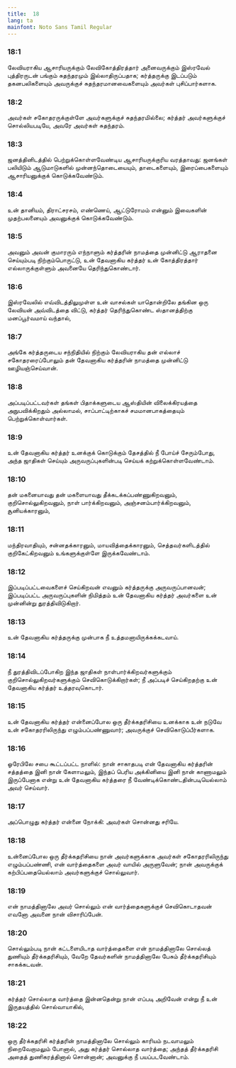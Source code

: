 ```yaml
---
title:  18
lang: ta
mainfont: Noto Sans Tamil Regular
---
```


###  18:1

லேவியராகிய ஆசாரியருக்கும் லேவிகோத்திரத்தார் அனைவருக்கும் இஸ்ரவேல் புத்திரருடன் பங்கும் சுதந்தரமும் இல்லாதிருப்பதாக; கர்த்தருக்கு இடப்படும் தகனபலிகளையும் அவருக்குச் சுதந்தரமானவைகளையும் அவர்கள் புசிப்பார்களாக.

###  18:2

அவர்கள் சகோதரருக்குள்ளே அவர்களுக்குச் சுதந்தரமில்லை; கர்த்தர் அவர்களுக்குச் சொல்லியபடியே, அவரே அவர்கள் சுதந்தரம்.

###  18:3

ஜனத்தினிடத்தில் பெற்றுக்கொள்ளவேண்டிய ஆசாரியருக்குரிய வரத்தாவது: ஜனங்கள் பலியிடும் ஆடுமாடுகளில் முன்னந்தொடையையும், தாடைகளையும், இரைப்பைகளையும் ஆசாரியனுக்குக் கொடுக்கவேண்டும்.

###  18:4

உன் தானியம், திராட்சரசம், எண்ணெய், ஆட்டுரோமம் என்னும் இவைகளின் முதற்பலனையும் அவனுக்குக் கொடுக்கவேண்டும்.

###  18:5

அவனும் அவன் குமாரரும் எந்நாளும் கர்த்தரின் நாமத்தை முன்னிட்டு ஆராதனை செய்யும்படி நிற்கும்பொருட்டு, உன் தேவனாகிய கர்த்தர் உன் கோத்திரத்தார் எல்லாருக்குள்ளும் அவனையே தெரிந்துகொண்டார்.

###  18:6

இஸ்ரவேலில் எவ்விடத்திலுமுள்ள உன் வாசல்கள் யாதொன்றிலே தங்கின ஒரு லேவியன் அவ்விடத்தை விட்டு, கர்த்தர் தெரிந்துகொண்ட ஸ்தானத்திற்கு மனப்பூர்வமாய் வந்தால்,

###  18:7

அங்கே கர்த்தருடைய சந்நிதியில் நிற்கும் லேவியராகிய தன் எல்லாச் சகோதரரைப்போலும் தன் தேவனாகிய கர்த்தரின் நாமத்தை முன்னிட்டு ஊழியஞ்செய்வான்.

###  18:8

அப்படிப்பட்டவர்கள் தங்கள் பிதாக்களுடைய ஆஸ்தியின் விலைக்கிரயத்தை அநுபவிக்கிறதும் அல்லாமல், சாப்பாட்டிற்காகச் சமமானபாகத்தையும் பெற்றுக்கொள்வார்கள்.

###  18:9

உன் தேவனாகிய கர்த்தர் உனக்குக் கொடுக்கும் தேசத்தில் நீ போய்ச் சேரும்போது, அந்த ஜாதிகள் செய்யும் அருவருப்புகளின்படி செய்யக் கற்றுக்கொள்ளவேண்டாம்.

###  18:10

தன் மகனையாவது தன் மகளையாவது தீக்கடக்கப்பண்ணுகிறவனும், குறிசொல்லுகிறவனும், நாள் பார்க்கிறவனும், அஞ்சனம்பார்க்கிறவனும், சூனியக்காரனும்,

###  18:11

மந்திரவாதியும், சன்னதக்காரனும், மாயவித்தைக்காரனும், செத்தவர்களிடத்தில் குறிகேட்கிறவனும் உங்களுக்குள்ளே இருக்கவேண்டாம்.

###  18:12

இப்படிப்பட்டவைகளைச் செய்கிறவன் எவனும் கர்த்தருக்கு அருவருப்பானவன்; இப்படிப்பட்ட அருவருப்புகளின் நிமித்தம் உன் தேவனாகிய கர்த்தர் அவர்களை உன் முன்னின்று துரத்திவிடுகிறார்.

###  18:13

உன் தேவனாகிய கர்த்தருக்கு முன்பாக நீ உத்தமனாயிருக்கக்கடவாய்.

###  18:14

நீ துரத்திவிடப்போகிற இந்த ஜாதிகள் நாள்பார்க்கிறவர்களுக்கும் குறிசொல்லுகிறவர்களுக்கும் செவிகொடுக்கிறார்கள்; நீ அப்படிச் செய்கிறதற்கு உன் தேவனாகிய கர்த்தர் உத்தரவுகொடார்.

###  18:15

உன் தேவனாகிய கர்த்தர் என்னைப்போல ஒரு தீர்க்கதரிசியை உனக்காக உன் நடுவே உன் சகோதரரிலிருந்து எழும்பப்பண்ணுவார்; அவருக்குச் செவிகொடுப்பீர்களாக.

###  18:16

ஓரேபிலே சபை கூட்டப்பட்ட நாளில்: நான் சாகாதபடி என் தேவனாகிய கர்த்தரின் சத்தத்தை இனி நான் கேளாமலும், இந்தப் பெரிய அக்கினியை இனி நான் காணாமலும் இருப்பேனாக என்று உன் தேவனாகிய கர்த்தரை நீ வேண்டிக்கொண்டதின்படியெல்லாம் அவர் செய்வார்.

###  18:17

அப்பொழுது கர்த்தர் என்னை நோக்கி: அவர்கள் சொன்னது சரியே.

###  18:18

உன்னைப்போல ஒரு தீர்க்கதரிசியை நான் அவர்களுக்காக அவர்கள் சகோதரரிலிருந்து எழும்பப்பண்ணி, என் வார்த்தைகளை அவர் வாயில் அருளுவேன்; நான் அவருக்குக் கற்பிப்பதையெல்லாம் அவர்களுக்குச் சொல்லுவார்.

###  18:19

என் நாமத்தினாலே அவர் சொல்லும் என் வார்த்தைகளுக்குச் செவிகொடாதவன் எவனோ அவனை நான் விசாரிப்பேன்.

###  18:20

சொல்லும்படி நான் கட்டளையிடாத வார்த்தைகளை என் நாமத்தினாலே சொல்லத் துணியும் தீர்க்கதரிசியும், வேறே தேவர்களின் நாமத்தினாலே பேசும் தீர்க்கதரிசியும் சாகக்கடவன்.

###  18:21

கர்த்தர் சொல்லாத வார்த்தை இன்னதென்று நான் எப்படி அறிவேன் என்று நீ உன் இருதயத்தில் சொல்வாயாகில்,

###  18:22

ஒரு தீர்க்கதரிசி கர்த்தரின் நாமத்தினாலே சொல்லும் காரியம் நடவாமலும் நிறைவேறாமலும் போனால், அது கர்த்தர் சொல்லாத வார்த்தை; அந்தத் தீர்க்கதரிசி அதைத் துணிகரத்தினால் சொன்னான்; அவனுக்கு நீ பயப்படவேண்டாம்.

